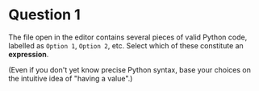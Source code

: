 # Question 1

The file open in the editor contains several pieces of valid Python code, labelled
as `Option 1`, `Option 2`, etc. Select which of these constitute an **expression**.

(Even if you don't yet know precise Python syntax, base your choices on the intuitive idea of "having a value".)

